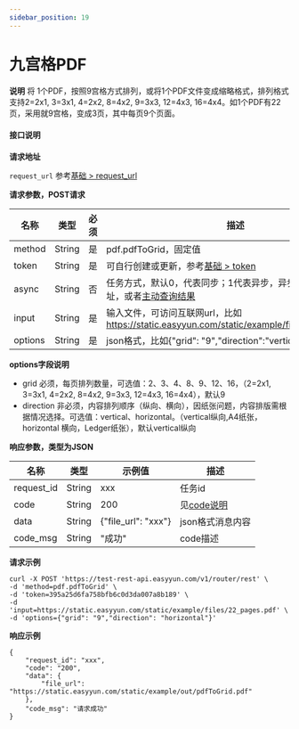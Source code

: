 ```yaml
---
sidebar_position: 19
---
```


# 九宫格PDF


**说明**
将 1个PDF，按照9宫格方式排列，或将1个PDF文件变成缩略格式，排列格式支持2=2x1, 3=3x1, 4=2x2, 8=4x2, 9=3x3, 12=4x3, 16=4x4。如1个PDF有22页，采用就9宫格，变成3页，其中每页9个页面。


#### 接口说明

**请求地址**

`request_url` 参考[基础 > request_url](/docs/api/base#request-url)

**请求参数，POST请求**

| 名称 | 类型 | 必须 | 描述 |
| --- | --- | --- | --- |
| method | String | 是 | pdf.pdfToGrid，固定值 |
| token | String | 是 | 可自行创建或更新，参考[基础 > token](/docs/api/base#token)|
| async | String | 否 | 任务方式，默认0，代表同步；1代表异步，异步需要设置回调地址，或者[主动查询结果](/docs/api/pdf.task-result) |
| input | String | 是 | 输入文件，可访问互联网url，比如 https://static.easyyun.com/static/example/files/22_pages.pdf  |
| options | String | 是 | json格式，比如{"grid": "9","direction":"vertical"} |

**options字段说明**

- grid 必须，每页排列数量，可选值：2、3、4、8、9、12、16，（2=2x1, 3=3x1, 4=2x2, 8=4x2, 9=3x3, 12=4x3, 16=4x4），默认9
- direction 非必须，内容排列顺序（纵向、横向），因纸张问题，内容排版需根据情况选择。可选值：vertical、horizontal。（vertical纵向,A4纸张， horizontal 横向，Ledger纸张），默认vertical纵向



**响应参数，类型为JSON**

| 名称 | 类型 | 示例值 | 描述 |
| --- | --- | --- | --- |
| request_id | String | xxx | 任务id |
| code | String | 200 | 见[code说明](/docs/api/code) |
| data | String | {"file_url": "xxx"} | json格式消息内容 |
| code_msg | String | "成功" | code描述 |

**请求示例**
```shell
curl -X POST 'https://test-rest-api.easyyun.com/v1/router/rest' \
-d 'method=pdf.pdfToGrid' \
-d 'token=395a25d6fa758bfb6c0d3da007a8b189' \
-d 'input=https://static.easyyun.com/static/example/files/22_pages.pdf' \
-d 'options={"grid": "9","direction": "horizontal"}'
```

**响应示例**
```shell
{
	"request_id": "xxx",
	"code": "200",
	"data": {
		"file_url": "https://static.easyyun.com/static/example/out/pdfToGrid.pdf"
	},
	"code_msg": "请求成功"
}
```
